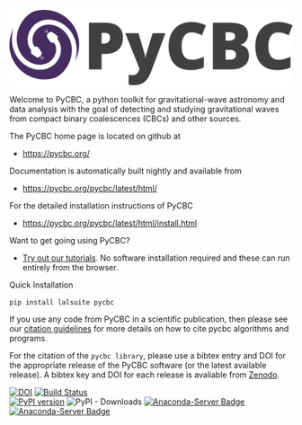 ![GW150914](https://raw.githubusercontent.com/gwastro/pycbc-logo/master/pycbc_logo_name.png)

Welcome to PyCBC, a python toolkit for gravitational-wave astronomy and data analysis with the goal of detecting and studying gravitational waves from compact binary coalescences (CBCs) and other sources.

The PyCBC home page is located on github at

 * https://pycbc.org/

Documentation is automatically built nightly and available from

 * https://pycbc.org/pycbc/latest/html/

For the detailed installation instructions of PyCBC

 * https://pycbc.org/pycbc/latest/html/install.html
 
Want to get going using PyCBC?

 * [Try out our tutorials](https://github.com/gwastro/PyCBC-Tutorials). No software installation required and these can run entirely from the browser. 

Quick Installation
```
pip install lalsuite pycbc
```

If you use any code from PyCBC in a scientific publication, then please see our [citation guidelines](http://pycbc.org/pycbc/latest/html/credit.html) for more details on how to cite pycbc algorithms and
programs.

For the citation of the ``pycbc library``,  please use a bibtex entry and DOI for the
appropriate release of the PyCBC software (or the latest available release).
A bibtex key and DOI for each release is avaliable from [Zenodo](http://zenodo.org/).

[![DOI](https://zenodo.org/badge/31596861.svg)](https://zenodo.org/badge/latestdoi/31596861) [![Build Status](https://travis-ci.org/gwastro/pycbc.svg?branch=master)](https://travis-ci.org/gwastro/pycbc)  
[![PyPI version](https://badge.fury.io/py/PyCBC.svg)](https://badge.fury.io/py/PyCBC) ![PyPI - Downloads](https://img.shields.io/pypi/dm/pycbc) [![Anaconda-Server Badge](https://anaconda.org/conda-forge/pycbc/badges/version.svg)](https://anaconda.org/conda-forge/pycbc) [![Anaconda-Server Badge](https://anaconda.org/conda-forge/pycbc/badges/downloads.svg)](https://anaconda.org/conda-forge/pycbc)  
